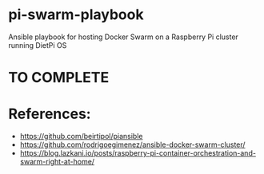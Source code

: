 # pi-swarm-playbook
Ansible playbook for hosting Docker Swarm on a Raspberry Pi cluster running DietPi OS

# TO COMPLETE

# References:
- https://github.com/beirtipol/piansible
- https://github.com/rodrigoegimenez/ansible-docker-swarm-cluster/
- https://blog.lazkani.io/posts/raspberry-pi-container-orchestration-and-swarm-right-at-home/
